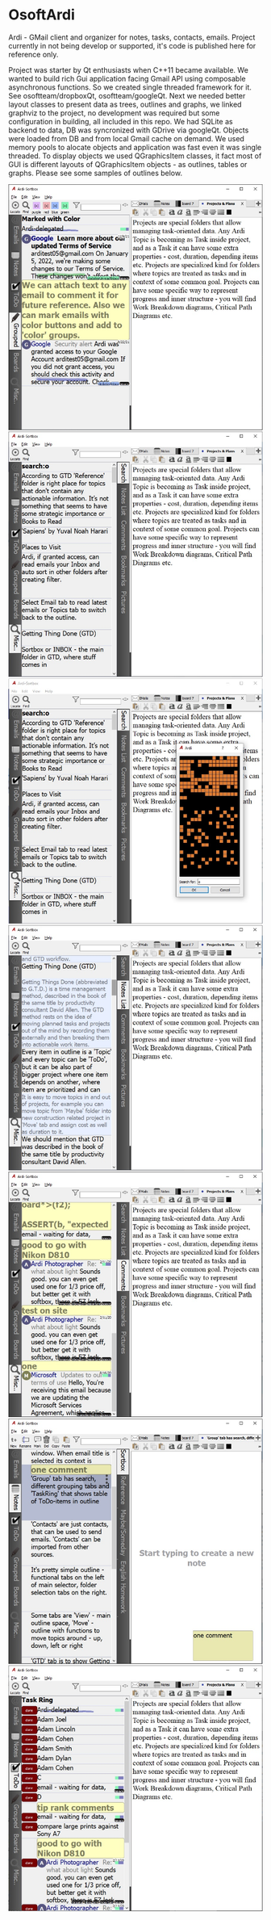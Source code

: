 # OsoftArdi
Ardi - GMail client and organizer for notes, tasks, contacts, emails. Project currently in not being develop or supported, it's code is published here for reference only.

Project was starter by Qt enthusiasts when C++11 became available. We wanted to build rich Gui application facing Gmail API using composable asynchronous functions. So we created single threaded framework for it. See osoftteam/dropboxQt, osoftteam/googleQt. Next we needed better layout classes to present data as trees, outlines and graphs, we linked graphviz to the project, no development was required but some configuration in building, all included in this repo. We had SQLite as backend to data, DB was syncronized with GDrive via googleQt. Objects were loaded from DB and from local Gmail cache on demand. We used memory pools to alocate objects and application was fast even it was single threaded. To display objects we used QGraphicsItem classes, it fact most of GUI is different layouts of QGraphicsItem objects - as outlines, tables or graphs. Please see some samples of outlines below.

![selector view](./images/selector-misc-1.jpg)
![selector view](./images/selector-misc-2.jpg)
![selector view](./images/selector-misc-3.jpg)
![selector view](./images/selector-misc-4.jpg)
![selector view](./images/selector-misc-5.jpg)
![selector view](./images/selector-misc-6.jpg)
![selector view](./images/selector-misc.jpg)

